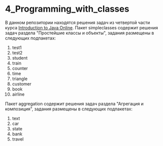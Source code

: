 # 4_Programming_with_classes
В данном репозитории находятся решения задач из четвертой части курса [Introduction to Java Online](https://training.by/#!/Training/2397?lang=en).
Пакет simpleclasses содержит решения задач раздела "Простейшие классы и объекты", задания размещены в следующих подпакетах:
1) test1
2) test2
3) student
4) train
5) counter
6) time
7) triangle
8) customer
9) book
10) airline

Пакет aggregation содержит решения задач раздела "Агрегация и композиция", задания размещены в следующих подпакетах:
1) text
2) car
3) state
4) bank
5) travel
